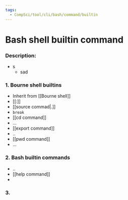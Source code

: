 ```yaml
---
tags:
  - CompSci/tool/cli/bash/command/builtin
---
```

# Bash shell builtin command
### Description:
- s
	- sad
### 1. Bourne shell builtins
- Inherit from [[Bourne shell]]
- [[:]]
- [[source commad|.]]
- `break`
- [[cd command]]
- ...
- [[export command]]
- ..
- [[pwd command]]
- ...
### 2. Bash builtin commands
- ..
- [[help command]]
- 
### 3. 